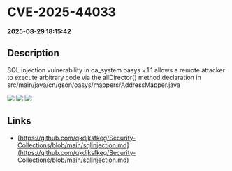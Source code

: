 # CVE-2025-44033

**2025-08-29 18:15:42**

## Description
SQL injection vulnerability in oa_system oasys v.1.1 allows a remote attacker to execute arbitrary code via the allDirector() method declaration in src/main/java/cn/gson/oasys/mappers/AddressMapper.java

![](https://img.shields.io/static/v1?label=Score&message=9.8&color=red)
![](https://img.shields.io/static/v1?label=Severity&message=CRITICAL&color=red)
![](https://img.shields.io/static/v1?label=CWE&message=SQL&color=green)

## Links
- [https://github.com/qkdjksfkeg/Security-Collections/blob/main/sqlinjection.md](https://github.com/qkdjksfkeg/Security-Collections/blob/main/sqlinjection.md)
